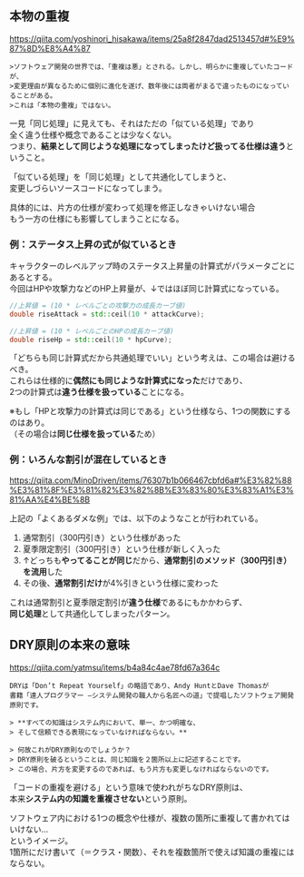## 本物の重複
<https://qiita.com/yoshinori_hisakawa/items/25a8f2847dad2513457d#%E9%87%8D%E8%A4%87>
```
>ソフトウェア開発の世界では、「重複は悪」とされる。しかし、明らかに重複していたコードが、
>変更理由が異なるために個別に進化を遂げ、数年後には両者がまるで違ったものになっていることがある。
>これは「本物の重複」ではない。
```
一見「同じ処理」に見えても、それはただの「似ている処理」であり  
全く違う仕様や概念であることは少なくない。  
つまり、**結果として同じような処理になってしまったけど扱ってる仕様は違う**ということ。

「似ている処理」を「同じ処理」として共通化してしまうと、  
変更しづらいソースコードになってしまう。

具体的には、片方の仕様が変わって処理を修正しなきゃいけない場合  
もう一方の仕様にも影響してしまうことになる。

### 例：ステータス上昇の式が似ているとき
キャラクターのレベルアップ時のステータス上昇量の計算式がパラメータごとにあるとする。  
今回はHPや攻撃力などのHP上昇量が、↓ではほぼ同じ計算式になっている。
```cpp
//上昇値 = (10 * レベルごとの攻撃力の成長カーブ値)
double riseAttack = std::ceil(10 * attackCurve);
  
//上昇値 = (10 * レベルごとのHPの成長カーブ値)
double riseHp = std::ceil(10 * hpCurve);
```
「どちらも同じ計算式だから共通処理でいい」という考えは、この場合は避けるべき。  
これらは仕様的に**偶然にも同じような計算式になった**だけであり、  
2つの計算式は**違う仕様を扱っている**ことになる。

※もし「HPと攻撃力の計算式は同じである」という仕様なら、1つの関数にするのはあり。  
（その場合は**同じ仕様を扱っている**ため）

### 例：いろんな割引が混在しているとき
<https://qiita.com/MinoDriven/items/76307b1b066467cbfd6a#%E3%82%88%E3%81%8F%E3%81%82%E3%82%8B%E3%83%80%E3%83%A1%E3%81%AA%E4%BE%8B>

上記の「よくあるダメな例」では、以下のようなことが行われている。

1. 通常割引（300円引き）という仕様があった
2. 夏季限定割引（300円引き）という仕様が新しく入った
3. ↑どっちも**やってることが同じ**だから、**通常割引のメソッド（300円引き）を流用**した
4. その後、**通常割引だけ**が4%引きという仕様に変わった

これは通常割引と夏季限定割引が**違う仕様**であるにもかかわらず、  
**同じ処理**として共通化してしまったパターン。

## DRY原則の本来の意味
<https://qiita.com/yatmsu/items/b4a84c4ae78fd67a364c>
```
DRYは「Don’t Repeat Yourself」の略語であり、Andy HuntとDave Thomasが
書籍「達人プログラマー ―システム開発の職人から名匠への道」で提唱したソフトウェア開発原則です。  
```

```
> **すべての知識はシステム内において、単一、かつ明確な、
> そして信頼できる表現になっていなければならない。**

> 何故これがDRY原則なのでしょうか？  
> DRY原則を破るということは、同じ知識を２箇所以上に記述することです。
> この場合、片方を変更するのであれば、もう片方も変更しなければならないのです。
```
「コードの重複を避ける」という意味で使われがちなDRY原則は、  
本来**システム内の知識を重複させない**という原則。

ソフトウェア内における1つの概念や仕様が、複数の箇所に重複して書かれてはいけない…  
というイメージ。  
1箇所にだけ書いて（＝クラス・関数）、それを複数箇所で使えば知識の重複にはならない。